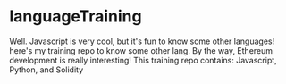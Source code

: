 # languageTraining
Well. Javascript is very cool, but it's fun to know some other languages! here's my training repo to know some other lang. By the way, Ethereum development is really interesting!
This training repo contains:
Javascript, Python, and Solidity
